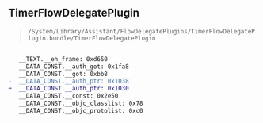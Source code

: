 ## TimerFlowDelegatePlugin

> `/System/Library/Assistant/FlowDelegatePlugins/TimerFlowDelegatePlugin.bundle/TimerFlowDelegatePlugin`

```diff

   __TEXT.__eh_frame: 0xd650
   __DATA_CONST.__auth_got: 0x1fa8
   __DATA_CONST.__got: 0xbb8
-  __DATA_CONST.__auth_ptr: 0x1038
+  __DATA_CONST.__auth_ptr: 0x1030
   __DATA_CONST.__const: 0x2e50
   __DATA_CONST.__objc_classlist: 0x78
   __DATA_CONST.__objc_protolist: 0xc0

```
